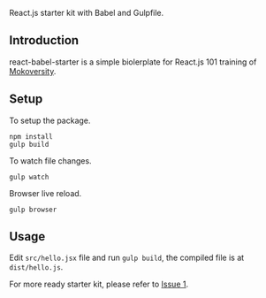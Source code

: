 React.js starter kit with Babel and Gulpfile.

## Introduction

react-babel-starter is a simple biolerplate for React.js 101 training of [Mokoversity](https://www.mokoversity.com).

## Setup

To setup the package.

```
npm install
gulp build
```

To watch file changes.

```
gulp watch
```

Browser live reload.

```
gulp browser
```

## Usage

Edit ```src/hello.jsx``` file and run ```gulp build```, the compiled file is at ```dist/hello.js```.

For more ready starter kit, please refer to [Issue 1](https://github.com/jollen/react-babel-starter/issues/1).